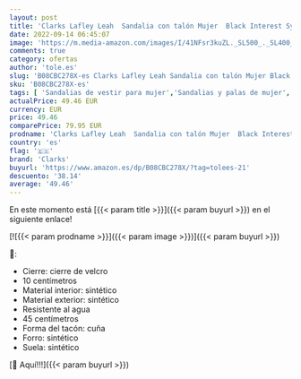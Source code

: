 ```yaml
---
layout: post
title: 'Clarks Lafley Leah  Sandalia con talón Mujer  Black Interest Synthetic  42 EU'
date: 2022-09-14 06:45:07
image: 'https://m.media-amazon.com/images/I/41NFsr3kuZL._SL500_._SL400_.jpg'
comments: true
category: ofertas
author: 'tole.es'
slug: 'B08CBC278X-es Clarks Lafley Leah Sandalia con talón Mujer Black Interest...'
sku: 'B08CBC278X-es'
tags: [ 'Sandalias de vestir para mujer','Sandalias y palas de mujer','Zapatos','Zapatos para mujer','Zapatos y complementos','clarks','sandalia','🇪🇸', ]
actualPrice: 49.46 EUR
currency: EUR
price: 49.46
comparePrice: 79.95 EUR
prodname: 'Clarks Lafley Leah  Sandalia con talón Mujer  Black Interest Synthetic  42 EU'
country: 'es'
flag: '🇪🇸'
brand: 'Clarks'
buyurl: 'https://www.amazon.es/dp/B08CBC278X/?tag=tolees-21'
descuento: '38.14'
average: '49.46'
---
```


En este momento está [{{< param title >}}]({{< param buyurl >}}) en el siguiente enlace!

[![{{< param prodname >}}]({{< param image >}})]({{< param buyurl >}})

🔎:

- Cierre: cierre de velcro
- 10 centímetros
- Material interior: sintético
- Material exterior: sintético
- Resistente al agua
- 45 centímetros
- Forma del tacón: cuña
- Forro: sintético
- Suela: sintético

[🛒 Aquí!!!]({{< param buyurl >}})
